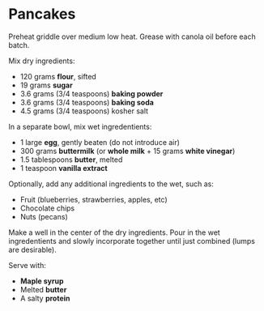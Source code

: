 Pancakes
========

Preheat griddle over medium low heat. Grease with canola oil before each batch.

Mix dry ingredients:

- 120 grams **flour**, sifted
- 19 grams **sugar**
- 3.6 grams (3/4 teaspoons) **baking powder**
- 3.6 grams (3/4 teaspoons) **baking soda**
- 4.5 grams (3/4 teaspoons) kosher salt

In a separate bowl, mix wet ingredentients:

- 1 large **egg**, gently beaten (do not introduce air)
- 300 grams **buttermilk** (or **whole milk** + 15 grams **white vinegar**)
- 1.5 tablespoons **butter**, melted
- 1 teaspoon **vanilla extract**

Optionally, add any additional ingredients to the wet, such as:

- Fruit (blueberries, strawberries, apples, etc)
- Chocolate chips
- Nuts (pecans)

Make a well in the center of the dry ingredients. Pour in the wet ingredentients and slowly incorporate together until just combined (lumps are desirable).

Serve with:

- **Maple syrup**
- Melted **butter**
- A salty **protein**
